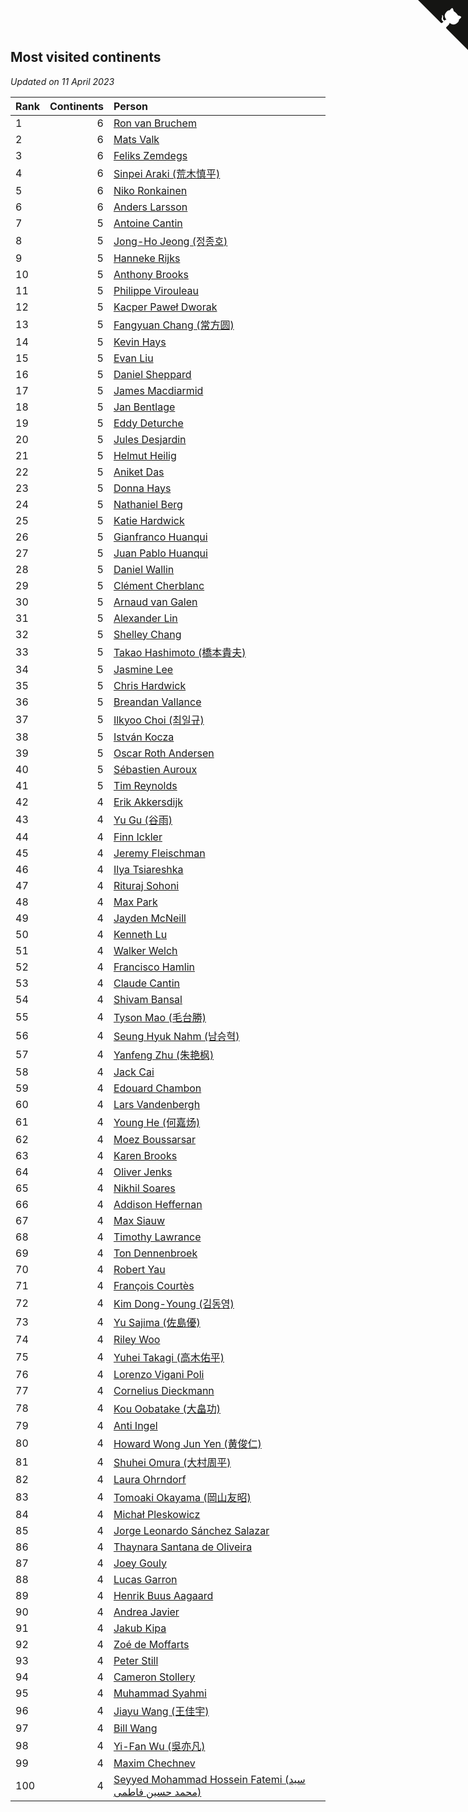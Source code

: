 ## Most visited continents

*Updated on 11 April 2023*

| Rank | Continents | Person |
| :--- | ---: | :--- |
| 1 | 6 | [Ron van Bruchem](https://www.worldcubeassociation.org/persons/2003BRUC01) |
| 2 | 6 | [Mats Valk](https://www.worldcubeassociation.org/persons/2007VALK01) |
| 3 | 6 | [Feliks Zemdegs](https://www.worldcubeassociation.org/persons/2009ZEMD01) |
| 4 | 6 | [Sinpei Araki (荒木慎平)](https://www.worldcubeassociation.org/persons/2006ARAK01) |
| 5 | 6 | [Niko Ronkainen](https://www.worldcubeassociation.org/persons/2010RONK01) |
| 6 | 6 | [Anders Larsson](https://www.worldcubeassociation.org/persons/2003LARS01) |
| 7 | 5 | [Antoine Cantin](https://www.worldcubeassociation.org/persons/2010CANT02) |
| 8 | 5 | [Jong-Ho Jeong (정종호)](https://www.worldcubeassociation.org/persons/2008JONG03) |
| 9 | 5 | [Hanneke Rijks](https://www.worldcubeassociation.org/persons/2008RIJK01) |
| 10 | 5 | [Anthony Brooks](https://www.worldcubeassociation.org/persons/2008SEAR01) |
| 11 | 5 | [Philippe Virouleau](https://www.worldcubeassociation.org/persons/2008VIRO01) |
| 12 | 5 | [Kacper Paweł Dworak](https://www.worldcubeassociation.org/persons/2020DWOR01) |
| 13 | 5 | [Fangyuan Chang (常方圆)](https://www.worldcubeassociation.org/persons/2009CHAN04) |
| 14 | 5 | [Kevin Hays](https://www.worldcubeassociation.org/persons/2009HAYS01) |
| 15 | 5 | [Evan Liu](https://www.worldcubeassociation.org/persons/2009LIUE01) |
| 16 | 5 | [Daniel Sheppard](https://www.worldcubeassociation.org/persons/2009SHEP01) |
| 17 | 5 | [James Macdiarmid](https://www.worldcubeassociation.org/persons/2015MACD03) |
| 18 | 5 | [Jan Bentlage](https://www.worldcubeassociation.org/persons/2010BENT01) |
| 19 | 5 | [Eddy Deturche](https://www.worldcubeassociation.org/persons/2014DETU01) |
| 20 | 5 | [Jules Desjardin](https://www.worldcubeassociation.org/persons/2010DESJ01) |
| 21 | 5 | [Helmut Heilig](https://www.worldcubeassociation.org/persons/2010HEIL02) |
| 22 | 5 | [Aniket Das](https://www.worldcubeassociation.org/persons/2015DASA02) |
| 23 | 5 | [Donna Hays](https://www.worldcubeassociation.org/persons/2011HAYS02) |
| 24 | 5 | [Nathaniel Berg](https://www.worldcubeassociation.org/persons/2012BERG04) |
| 25 | 5 | [Katie Hardwick](https://www.worldcubeassociation.org/persons/2013ENGE01) |
| 26 | 5 | [Gianfranco Huanqui](https://www.worldcubeassociation.org/persons/2013HUAN29) |
| 27 | 5 | [Juan Pablo Huanqui](https://www.worldcubeassociation.org/persons/2013HUAN30) |
| 28 | 5 | [Daniel Wallin](https://www.worldcubeassociation.org/persons/2013WALL03) |
| 29 | 5 | [Clément Cherblanc](https://www.worldcubeassociation.org/persons/2014CHER05) |
| 30 | 5 | [Arnaud van Galen](https://www.worldcubeassociation.org/persons/2006GALE01) |
| 31 | 5 | [Alexander Lin](https://www.worldcubeassociation.org/persons/2007LING01) |
| 32 | 5 | [Shelley Chang](https://www.worldcubeassociation.org/persons/2004CHAN04) |
| 33 | 5 | [Takao Hashimoto (橋本貴夫)](https://www.worldcubeassociation.org/persons/2007HASH01) |
| 34 | 5 | [Jasmine Lee](https://www.worldcubeassociation.org/persons/2003LEEJ01) |
| 35 | 5 | [Chris Hardwick](https://www.worldcubeassociation.org/persons/2003HARD01) |
| 36 | 5 | [Breandan Vallance](https://www.worldcubeassociation.org/persons/2007VALL01) |
| 37 | 5 | [Ilkyoo Choi (최일규)](https://www.worldcubeassociation.org/persons/2008CHOI04) |
| 38 | 5 | [István Kocza](https://www.worldcubeassociation.org/persons/2005KOCZ01) |
| 39 | 5 | [Oscar Roth Andersen](https://www.worldcubeassociation.org/persons/2008ANDE02) |
| 40 | 5 | [Sébastien Auroux](https://www.worldcubeassociation.org/persons/2008AURO01) |
| 41 | 5 | [Tim Reynolds](https://www.worldcubeassociation.org/persons/2005REYN01) |
| 42 | 4 | [Erik Akkersdijk](https://www.worldcubeassociation.org/persons/2005AKKE01) |
| 43 | 4 | [Yu Gu (谷雨)](https://www.worldcubeassociation.org/persons/2013GUYU01) |
| 44 | 4 | [Finn Ickler](https://www.worldcubeassociation.org/persons/2012ICKL01) |
| 45 | 4 | [Jeremy Fleischman](https://www.worldcubeassociation.org/persons/2005FLEI01) |
| 46 | 4 | [Ilya Tsiareshka](https://www.worldcubeassociation.org/persons/2012TERE01) |
| 47 | 4 | [Rituraj Sohoni](https://www.worldcubeassociation.org/persons/2012SOHO01) |
| 48 | 4 | [Max Park](https://www.worldcubeassociation.org/persons/2012PARK03) |
| 49 | 4 | [Jayden McNeill](https://www.worldcubeassociation.org/persons/2012MCNE01) |
| 50 | 4 | [Kenneth Lu](https://www.worldcubeassociation.org/persons/2012LUKE01) |
| 51 | 4 | [Walker Welch](https://www.worldcubeassociation.org/persons/2011WELC01) |
| 52 | 4 | [Francisco Hamlin](https://www.worldcubeassociation.org/persons/2012HAML01) |
| 53 | 4 | [Claude Cantin](https://www.worldcubeassociation.org/persons/2012CANT01) |
| 54 | 4 | [Shivam Bansal](https://www.worldcubeassociation.org/persons/2011BANS02) |
| 55 | 4 | [Tyson Mao (毛台勝)](https://www.worldcubeassociation.org/persons/2004MAOT02) |
| 56 | 4 | [Seung Hyuk Nahm (남승혁)](https://www.worldcubeassociation.org/persons/2013NAHM01) |
| 57 | 4 | [Yanfeng Zhu (朱艳枫)](https://www.worldcubeassociation.org/persons/2013ZHUY02) |
| 58 | 4 | [Jack Cai](https://www.worldcubeassociation.org/persons/2014CAIJ02) |
| 59 | 4 | [Edouard Chambon](https://www.worldcubeassociation.org/persons/2004CHAM01) |
| 60 | 4 | [Lars Vandenbergh](https://www.worldcubeassociation.org/persons/2003VAND01) |
| 61 | 4 | [Young He (何嘉炀)](https://www.worldcubeassociation.org/persons/2014HEYO01) |
| 62 | 4 | [Moez Boussarsar](https://www.worldcubeassociation.org/persons/2015BOUS02) |
| 63 | 4 | [Karen Brooks](https://www.worldcubeassociation.org/persons/2015BROO01) |
| 64 | 4 | [Oliver Jenks](https://www.worldcubeassociation.org/persons/2015JENK02) |
| 65 | 4 | [Nikhil Soares](https://www.worldcubeassociation.org/persons/2015SOAR01) |
| 66 | 4 | [Addison Heffernan](https://www.worldcubeassociation.org/persons/2016HEFF01) |
| 67 | 4 | [Max Siauw](https://www.worldcubeassociation.org/persons/2017SIAU02) |
| 68 | 4 | [Timothy Lawrance](https://www.worldcubeassociation.org/persons/2017LAWR04) |
| 69 | 4 | [Ton Dennenbroek](https://www.worldcubeassociation.org/persons/2003DENN01) |
| 70 | 4 | [Robert Yau](https://www.worldcubeassociation.org/persons/2009YAUR01) |
| 71 | 4 | [François Courtès](https://www.worldcubeassociation.org/persons/2008COUR01) |
| 72 | 4 | [Kim Dong-Young (김동영)](https://www.worldcubeassociation.org/persons/2008DONG02) |
| 73 | 4 | [Yu Sajima (佐島優)](https://www.worldcubeassociation.org/persons/2008SAJI01) |
| 74 | 4 | [Riley Woo](https://www.worldcubeassociation.org/persons/2007WOOR01) |
| 75 | 4 | [Yuhei Takagi (高木佑平)](https://www.worldcubeassociation.org/persons/2008TAKA01) |
| 76 | 4 | [Lorenzo Vigani Poli](https://www.worldcubeassociation.org/persons/2007POLI01) |
| 77 | 4 | [Cornelius Dieckmann](https://www.worldcubeassociation.org/persons/2009DIEC01) |
| 78 | 4 | [Kou Oobatake (大畠功)](https://www.worldcubeassociation.org/persons/2007OOBA01) |
| 79 | 4 | [Anti Ingel](https://www.worldcubeassociation.org/persons/2009INGE01) |
| 80 | 4 | [Howard Wong Jun Yen (黄俊仁)](https://www.worldcubeassociation.org/persons/2009JUNY01) |
| 81 | 4 | [Shuhei Omura (大村周平)](https://www.worldcubeassociation.org/persons/2007OMUR01) |
| 82 | 4 | [Laura Ohrndorf](https://www.worldcubeassociation.org/persons/2009OHRN01) |
| 83 | 4 | [Tomoaki Okayama (岡山友昭)](https://www.worldcubeassociation.org/persons/2009OKAY01) |
| 84 | 4 | [Michał Pleskowicz](https://www.worldcubeassociation.org/persons/2009PLES01) |
| 85 | 4 | [Jorge Leonardo Sánchez Salazar](https://www.worldcubeassociation.org/persons/2009SALA01) |
| 86 | 4 | [Thaynara Santana de Oliveira](https://www.worldcubeassociation.org/persons/2011OLIV03) |
| 87 | 4 | [Joey Gouly](https://www.worldcubeassociation.org/persons/2007GOUL01) |
| 88 | 4 | [Lucas Garron](https://www.worldcubeassociation.org/persons/2006GARR01) |
| 89 | 4 | [Henrik Buus Aagaard](https://www.worldcubeassociation.org/persons/2006BUUS01) |
| 90 | 4 | [Andrea Javier](https://www.worldcubeassociation.org/persons/2010JAVI01) |
| 91 | 4 | [Jakub Kipa](https://www.worldcubeassociation.org/persons/2010KIPA01) |
| 92 | 4 | [Zoé de Moffarts](https://www.worldcubeassociation.org/persons/2010MOFF02) |
| 93 | 4 | [Peter Still](https://www.worldcubeassociation.org/persons/2005STIL01) |
| 94 | 4 | [Cameron Stollery](https://www.worldcubeassociation.org/persons/2010STOL01) |
| 95 | 4 | [Muhammad Syahmi](https://www.worldcubeassociation.org/persons/2010SYAH03) |
| 96 | 4 | [Jiayu Wang (王佳宇)](https://www.worldcubeassociation.org/persons/2010WANG53) |
| 97 | 4 | [Bill Wang](https://www.worldcubeassociation.org/persons/2010WANG68) |
| 98 | 4 | [Yi-Fan Wu (吳亦凡)](https://www.worldcubeassociation.org/persons/2010WUIF01) |
| 99 | 4 | [Maxim Chechnev](https://www.worldcubeassociation.org/persons/2011CHEC01) |
| 100 | 4 | [Seyyed Mohammad Hossein Fatemi (سید محمد حسین فاطمی)](https://www.worldcubeassociation.org/persons/2011FATE01) |


<a href="https://github.com/JustinTimeCuber/wca_statistics" class="github-corner" aria-label="View source on Github"><svg width="80" height="80" viewBox="0 0 250 250" style="fill:#151513; color:#fff; position: absolute; top: 0; border: 0; right: 0;" aria-hidden="true"><path d="M0,0 L115,115 L130,115 L142,142 L250,250 L250,0 Z"></path><path d="M128.3,109.0 C113.8,99.7 119.0,89.6 119.0,89.6 C122.0,82.7 120.5,78.6 120.5,78.6 C119.2,72.0 123.4,76.3 123.4,76.3 C127.3,80.9 125.5,87.3 125.5,87.3 C122.9,97.6 130.6,101.9 134.4,103.2" fill="currentColor" style="transform-origin: 130px 106px;" class="octo-arm"></path><path d="M115.0,115.0 C114.9,115.1 118.7,116.5 119.8,115.4 L133.7,101.6 C136.9,99.2 139.9,98.4 142.2,98.6 C133.8,88.0 127.5,74.4 143.8,58.0 C148.5,53.4 154.0,51.2 159.7,51.0 C160.3,49.4 163.2,43.6 171.4,40.1 C171.4,40.1 176.1,42.5 178.8,56.2 C183.1,58.6 187.2,61.8 190.9,65.4 C194.5,69.0 197.7,73.2 200.1,77.6 C213.8,80.2 216.3,84.9 216.3,84.9 C212.7,93.1 206.9,96.0 205.4,96.6 C205.1,102.4 203.0,107.8 198.3,112.5 C181.9,128.9 168.3,122.5 157.7,114.1 C157.9,116.9 156.7,120.9 152.7,124.9 L141.0,136.5 C139.8,137.7 141.6,141.9 141.8,141.8 Z" fill="currentColor" class="octo-body"></path></svg></a><style>.github-corner:hover .octo-arm{animation:octocat-wave 560ms ease-in-out}@keyframes octocat-wave{0%,100%{transform:rotate(0)}20%,60%{transform:rotate(-25deg)}40%,80%{transform:rotate(10deg)}}@media (max-width:500px){.github-corner:hover .octo-arm{animation:none}.github-corner .octo-arm{animation:octocat-wave 560ms ease-in-out}}</style>
